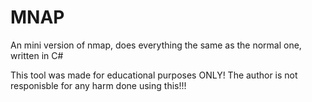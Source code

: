 # MNAP
An mini version of nmap, does everything the same as the normal one, written in C#

This tool was made for educational purposes ONLY! The author is not responisble for any harm done using this!!!
